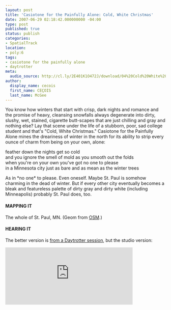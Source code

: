 ```yaml
---
layout: post
title: 'Casiotone for the Painfully Alone: Cold, White Christmas'
date: 2007-06-29 02:18:42.000000000 -04:00
type: post
published: true
status: publish
categories:
- SpatialTrack
location:
- poly:6
tags:
- casiotone for the painfully alone
- daytrotter
meta:
  audio_source: http://cl.ly/2E401K1O472J/download/04%20Cold%20White%20Christmas.mp3
author:
  display_name: cecois
  first_name: CEÇOIS
  last_name: McGee
---
```

<p>You know how winters that start with crisp, dark nights and romance and the promise of heavy, cleansing snowfalls always degenerate into dirty, slushy, wet, stained, cigarette butt-scapes that are just chilling and gray and nothing else? Lay that scene under the life of a stubborn, poor, sad college student and that's "Cold, White Christmas." Casiotone for the Painfully Alone mines the dreariness of winter in the north for its ability to strip every ounce of charm from being on your own, alone:</p>

<div class="lyrics">
  feather down the nights get so cold<br/>
  and you ignore the smell of mold as you smooth out the folds<br/>
  when you're on your own you've got no one to please<br/>
  in a Minnesota city just as bare and as mean as the winter trees<br/>
</div>

<p>As in *no one* to please. Even oneself. Maybe St. Paul is somehow charming in the dead of winter. But if every other city eventually becomes a bleak and featureless palette of dirty gray and dirty white (including Minneapolis) probably St. Paul does, too.</p>

#### MAPPING IT
The whole of St. Paul, MN. (Geom from <a href="http://www.openstreetmap.org/relation/136612">OSM</a>.)

#### HEARING IT
The better version is <a href="http://www.daytrotter.com/#!/concert/casiotone-for-the-painfully-alone/20030216-111136">from a Daytrotter session</a>, but the studio version:

<iframe src="https://embed.spotify.com/?uri=spotify%3Atrack%3A1MsCYcXzBwpZNNPx8gh9G3" width="400" height="180" frameborder="0" allowtransparency="true"></iframe>